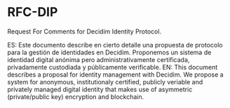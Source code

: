 # RFC-DIP

Request For Comments for Decidim Identity Protocol.

ES: Este documento describe en cierto detalle una propuesta de protocolo para la gestión de identidades en Decidim. Proponemos un sistema de identidad digital anónima pero administrativamente certificada, privadamente custodiada y públicamente verificable.
EN: This document describes a proposal for identity management with Decidim. We propose a system for anonymous, institutionaly certified, publicly veriable and privately managed digital identity that makes use of asymmetric (private/public key) encryption and blockchain. 
 
